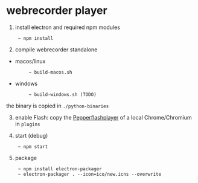 # webrecorder player

1. install electron and required npm modules

    	~ npm install

2. compile webrecorder standalone

 * macos/linux

			~ build-macos.sh 
	
 * windows

 			~ build-windows.sh (TODO)

 the binary is copied in `./python-binaries`

3. enable Flash: copy the [Pepperflashplayer](plugins/README.md) of a local Chrome/Chromium in `plugins`

4. start (debug)

    	~ npm start
    	
5. package

		~ npm install electron-packager
		~ electron-packager . --icon=ico/new.icns --overwrite